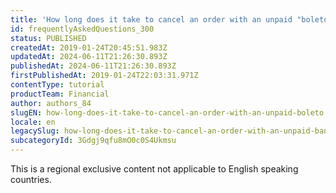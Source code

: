 ```yaml
---
title: 'How long does it take to cancel an order with an unpaid "boleto"?'
id: frequentlyAskedQuestions_300
status: PUBLISHED
createdAt: 2019-01-24T20:45:51.983Z
updatedAt: 2024-06-11T21:26:30.893Z
publishedAt: 2024-06-11T21:26:30.893Z
firstPublishedAt: 2019-01-24T22:03:31.971Z
contentType: tutorial
productTeam: Financial
author: authors_84
slugEN: how-long-does-it-take-to-cancel-an-order-with-an-unpaid-boleto
locale: en
legacySlug: how-long-does-it-take-to-cancel-an-order-with-an-unpaid-bank-payment-slip
subcategoryId: 3Gdgj9qfu8mO0c0S4Ukmsu
---
```


<div class="alert alert-warning" role="alert">This is a regional exclusive content not applicable to 
English speaking countries.</div>
